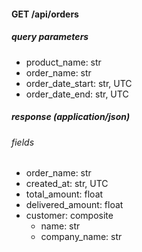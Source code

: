 #### GET /api/orders

##### query parameters
- product_name: str
- order_name: str
- order_date_start: str, UTC
- order_date_end: str, UTC

##### response (application/json)
###### fields
- order_name: str
- created_at: str, UTC
- total_amount: float
- delivered_amount: float
- customer: composite
    * name: str
    * company_name: str